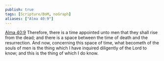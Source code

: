 ```yaml
---
publish: true
tags: [Scripture/BoM, noGraph]
aliases: ["Alma 40:9"]
---
```

[Alma 40:9](https://churchofjesuschrist.org/study/scriptures/bofm/alma/40?lang=eng&id=p9#p9) Therefore, there is a time appointed unto men that they shall rise from the dead; and there is a space between the time of death and the resurrection. And now, concerning this space of time, what becometh of the souls of men is the thing which I have inquired diligently of the Lord to know; and this is the thing of which I do know.
